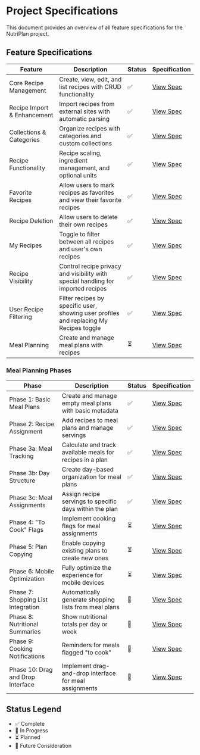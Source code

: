 # Project Specifications

This document provides an overview of all feature specifications for the NutriPlan project.

## Feature Specifications

| Feature | Description | Status | Specification |
|---------|-------------|---------|---------------|
| Core Recipe Management | Create, view, edit, and list recipes with CRUD functionality | ✅ | [View Spec](specs/core-recipe-management.md) |
| Recipe Import & Enhancement | Import recipes from external sites with automatic parsing | ✅ | [View Spec](specs/recipe-import.md) |
| Collections & Categories | Organize recipes with categories and custom collections | ✅ | [View Spec](specs/collections-categories.md) |
| Recipe Functionality | Recipe scaling, ingredient management, and optional units | ✅ | [View Spec](specs/recipe-functionality.md) |
| Favorite Recipes | Allow users to mark recipes as favorites and view their favorite recipes | ✅ | [View Spec](specs/favorite-recipes.md) |
| Recipe Deletion | Allow users to delete their own recipes | ✅ | [View Spec](specs/recipe-deletion.md) |
| My Recipes | Toggle to filter between all recipes and user's own recipes | ✅ | [View Spec](specs/my-recipes.md) |
| Recipe Visibility | Control recipe privacy and visibility with special handling for imported recipes | ✅ | [View Spec](specs/recipe-visibility.md) |
| User Recipe Filtering | Filter recipes by specific user, showing user profiles and replacing My Recipes toggle | ✅ | [View Spec](specs/user-recipe-filtering.md) |
| Meal Planning | Create and manage meal plans with recipes | ⏳ | [View Spec](specs/meal-planning.md) |

### Meal Planning Phases

| Phase | Description | Status | Specification |
|---------|-------------|---------|---------------|
| Phase 1: Basic Meal Plans | Create and manage empty meal plans with basic metadata | ✅ | [View Spec](specs/meal-planning-phase-1-basic-meal-plans.md) |
| Phase 2: Recipe Assignment | Add recipes to meal plans and manage servings | ✅ | [View Spec](specs/meal-planning-phase-2-recipe-assignment.md) |
| Phase 3a: Meal Tracking | Calculate and track available meals for recipes in a plan | ✅ | [View Spec](specs/meal-planning-phase-3a-meal-tracking.md) |
| Phase 3b: Day Structure | Create day-based organization for meal plans | ✅ | [View Spec](specs/meal-planning-phase-3b-day-structure.md) |
| Phase 3c: Meal Assignments | Assign recipe servings to specific days within the plan | ✅ | [View Spec](specs/meal-planning-phase-3c-meal-assignments.md) |
| Phase 4: "To Cook" Flags | Implement cooking flags for meal assignments | ⏳ | [View Spec](specs/meal-planning-phase-4b-to-cook-flags.md) |
| Phase 5: Plan Copying | Enable copying existing plans to create new ones | ⏳ | [View Spec](specs/meal-planning-phase-5-plan-copying.md) |
| Phase 6: Mobile Optimization | Fully optimize the experience for mobile devices | ⏳ | [View Spec](specs/meal-planning-phase-6-mobile-optimization.md) |
| Phase 7: Shopping List Integration | Automatically generate shopping lists from meal plans | 🔮 | [View Spec](specs/meal-planning-phase-7-shopping-list-integration.md) |
| Phase 8: Nutritional Summaries | Show nutritional totals per day or week | 🔮 | [View Spec](specs/meal-planning-phase-8-nutritional-summaries.md) |
| Phase 9: Cooking Notifications | Reminders for meals flagged "to cook" | 🔮 | [View Spec](specs/meal-planning-phase-9-cooking-notifications.md) |
| Phase 10: Drag and Drop Interface | Implement drag-and-drop interface for meal assignments | 🔮 | [View Spec](specs/meal-planning-phase-4a-drag-and-drop.md) |

## Status Legend
- ✅ Complete
- 🚧 In Progress
- ⏳ Planned
- 🔮 Future Consideration 